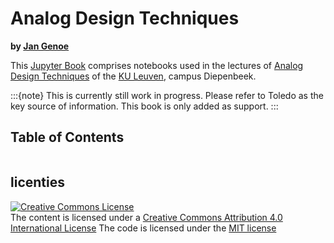 # Analog Design Techniques

**by [Jan Genoe](https://www.kuleuven.be/wieiswie/en/person/00004269)**

This [Jupyter Book](https://jupyterbook.org/intro.html) comprises notebooks used in the lectures of [Analog Design Techniques](https://www.uhasselt.be/studiegids?n=4&a=2021&i=3466) of the  [KU Leuven](https://www.kuleuven.be), campus Diepenbeek.


:::{note}
This is currently still work in progress. Please refer to Toledo as the key source of information. This book is only added as support.
:::

## Table of Contents

```{tableofcontents}
```


## licenties

<a rel="license" href="http://creativecommons.org/licenses/by/4.0/deed.en"><img alt="Creative Commons License" style="border-width:0" src="https://i.creativecommons.org/l/by/4.0/88x31.png" /></a>
<br />
The content is licensed under a <a rel="license" href="https://creativecommons.org/licenses/by/4.0/deed.en">Creative Commons Attribution 4.0 International License</a>
The code is licensed under the [MIT license](https://en.wikipedia.org/wiki/MIT_License)